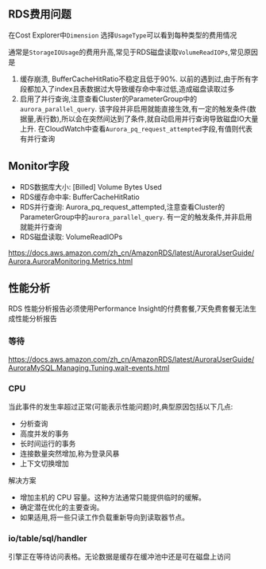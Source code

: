 

## RDS费用问题

在Cost Explorer中`Dimension` 选择`UsageType`可以看到每种类型的费用情况

通常是`StorageIOUsage`的费用升高,常见于RDS磁盘读取`VolumeReadIOPs`,常见原因是
1. 缓存崩溃, BufferCacheHitRatio不稳定且低于90%. 以前的遇到过,由于所有字段都加入了index且表数据过大导致缓存命中率过低,造成磁盘读取过多
2. 启用了并行查询,注意查看Cluster的ParameterGroup中的`aurora_parallel_query`. 该字段并非启用就能直接生效,有一定的触发条件(数据量,表行数),所以会在突然间达到了条件,就自动启用并行查询导致磁盘IO大量上升. 在CloudWatch中查看`Aurora_pq_request_attempted`字段,有值则代表有并行查询

## Monitor字段
- RDS数据库大小:  [Billed] Volume Bytes Used
- RDS缓存命中率: BufferCacheHitRatio
- RDS并行查询: Aurora_pq_request_attempted,注意查看Cluster的ParameterGroup中的`aurora_parallel_query`. 有一定的触发条件,并非启用就能并行查询
- RDS磁盘读取: VolumeReadIOPs

https://docs.aws.amazon.com/zh_cn/AmazonRDS/latest/AuroraUserGuide/Aurora.AuroraMonitoring.Metrics.html

## 性能分析

RDS 性能分析报告必须使用Performance Insight的付费套餐,7天免费套餐无法生成性能分析报告

### 等待
https://docs.aws.amazon.com/zh_cn/AmazonRDS/latest/AuroraUserGuide/AuroraMySQL.Managing.Tuning.wait-events.html

### CPU

当此事件的发生率超过正常(可能表示性能问题)时,典型原因包括以下几点:

- 分析查询
- 高度并发的事务
- 长时间运行的事务
- 连接数量突然增加,称为登录风暴
- 上下文切换增加

解决方案

- 增加主机的 CPU 容量。这种方法通常只能提供临时的缓解。
- 确定潜在优化的主要查询。
- 如果适用,将一些只读工作负载重新导向到读取器节点。

### io/table/sql/handler

引擎正在等待访问表格。无论数据是缓存在缓冲池中还是可在磁盘上访问